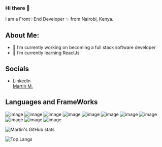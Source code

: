 ### Hi there 👋



I am a Front✨End Developer ✨ from Nairobi, Kenya.

## About Me:
- 🔭 I’m currently working on becoming a full stack software developer
- 🌱 I’m currently learning ReactJs


## Socials
- LinkedIn <div class="badge-base LI-profile-badge" data-locale="en_US" data-size="medium" data-theme="dark" data-type="HORIZONTAL" data-vanity="mainamartin" data-version="v1"><a class="badge-base__link LI-simple-link" href="https://ke.linkedin.com/in/mainamartin?trk=profile-badge">Martin M.</a></div>
              



## Languages and FrameWorks
![image](https://img.shields.io/badge/-ReactJs-61DAFB?logo=react&logoColor=white&style=plastic)
![image](https://img.shields.io/badge/-Javascript-ffe599?logo=javascript&logoColor=white&style=plastic)
![image](https://img.shields.io/badge/-HTML5-fb8261?logo=HTML5&logoColor=white&style=plastic)
![image](https://img.shields.io/badge/-CSS3-16c9f9?logo=CSS&logoColor=white&style=plastic)
![image](https://img.shields.io/badge/-Figma-ffbf00?logo=figma&logoColor=white&style=plastic)
![image](https://img.shields.io/badge/-Node.Js-2be343?logo=node.js&logoColor=white&style=plastic)
![image](https://img.shields.io/badge/-Postman-fefa817?logo=postman&logoColor=white&style=plastic)
![image](https://img.shields.io/badge/-C-ffbf00?logo=C&logoColor=white&style=plastic)
![image](https://img.shields.io/badge/-Python-1798f2?logo=Python&logoColor=white&style=plastic)
![image](https://img.shields.io/badge/-MySQL-1798f2?logo=MySQL&logoColor=white&style=plastic)
![image](https://img.shields.io/badge/-npm-071016?logo=npm&logoColor=white&style=plastic)

![Martin's GitHub stats](https://github-readme-stats.vercel.app/api?username=TintinSDev&theme=transparent&dark_icons=true)
                  
![Top Langs](https://github-readme-stats.vercel.app/api/top-langs/?username=TintinSDev&layout=compact)




 









